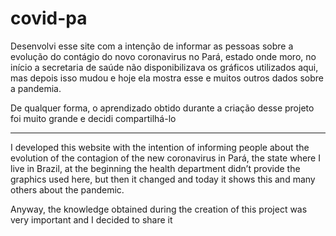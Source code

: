 # covid-pa

Desenvolvi esse site com a intenção de informar as pessoas sobre a evolução do contágio do novo coronavirus no Pará, estado onde moro,
no início a secretaria de saúde não disponibilizava os gráficos utilizados aqui, mas depois isso mudou e hoje ela mostra esse e muitos outros
dados sobre a pandemia.

De qualquer forma, o aprendizado obtido durante a criação desse projeto foi muito grande e decidi compartilhá-lo

-------------------------------------------------------------------------

I developed this website with the intention of informing people about the evolution of the contagion of the new coronavirus in Pará, the state where I live in Brazil,
at the beginning the health department didn’t provide the graphics used here, but then it changed and today it shows this and many others
about the pandemic.

Anyway, the knowledge obtained during the creation of this project was very important and I decided to share it
